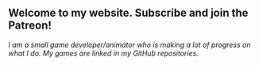 ## Welcome to my website. Subscribe and join the Patreon!

_I am a small game developer/animator who is making a lot of progress on what I do. My games are linked in my GitHub repositories._
